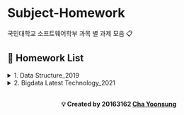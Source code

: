 # Subject-Homework

국민대학교 소프트웨어학부 과목 별 과제 모음 :clipboard:

## :scroll: Homework List

<details>
<summary>1. Data Structure_2019</summary>
<details>
<summary>&nbsp;&nbsp;1-1. Lab</summary>
<div markdown="1">

  - [Lab0 - Basic Exercise](https://github.com/firemancha/Subject-Homework/tree/Structure/%EC%9E%90%EB%A3%8C%EA%B5%AC%EC%A1%B0/Lab/Lab00)

  - [Lab1 - Recursion Test](https://github.com/firemancha/Subject-Homework/tree/Structure/%EC%9E%90%EB%A3%8C%EA%B5%AC%EC%A1%B0/Lab/Lab01)

  - [Lab2 - Magic Square](https://github.com/firemancha/Subject-Homework/tree/Structure/%EC%9E%90%EB%A3%8C%EA%B5%AC%EC%A1%B0/Lab/Lab02)

  - [Lab3 - Parentheses](https://github.com/firemancha/Subject-Homework/tree/Structure/%EC%9E%90%EB%A3%8C%EA%B5%AC%EC%A1%B0/Lab/Lab03)

  - [Lab4 - Stack and Queue Practice](https://github.com/firemancha/Subject-Homework/tree/Structure/%EC%9E%90%EB%A3%8C%EA%B5%AC%EC%A1%B0/Lab/Lab04)

  - [Lab5 - Linked List](https://github.com/firemancha/Subject-Homework/tree/Structure/%EC%9E%90%EB%A3%8C%EA%B5%AC%EC%A1%B0/Lab/Lab05)

  - [Lab6 - Double Linked List](https://github.com/firemancha/Subject-Homework/tree/Structure/%EC%9E%90%EB%A3%8C%EA%B5%AC%EC%A1%B0/Lab/Lab06)

  - [Lab7 - Tree Build, Traverse and Expression](https://github.com/firemancha/Subject-Homework/tree/Structure/%EC%9E%90%EB%A3%8C%EA%B5%AC%EC%A1%B0/Lab/Lab07)

  - [Lab8 - Binary Search Tree](https://github.com/firemancha/Subject-Homework/tree/Structure/%EC%9E%90%EB%A3%8C%EA%B5%AC%EC%A1%B0/Lab/Lab08)

  - [Lab9 - Graph operations](https://github.com/firemancha/Subject-Homework/tree/Structure/%EC%9E%90%EB%A3%8C%EA%B5%AC%EC%A1%B0/Lab/Lab09)

  - [Lab10 - Minimal Spanning Tree](https://github.com/firemancha/Subject-Homework/tree/Structure/%EC%9E%90%EB%A3%8C%EA%B5%AC%EC%A1%B0/Lab/Lab10)

  - [Lab11 - Hashing](https://github.com/firemancha/Subject-Homework/tree/Structure/%EC%9E%90%EB%A3%8C%EA%B5%AC%EC%A1%B0/Lab/Lab11)

</div>
</details>

<details>
<summary>&nbsp;&nbsp;1-2. Homework</summary>
<div markdown="1">

  - [HW1 - Array Exercise](https://github.com/firemancha/Subject-Homework/tree/Structure/%EC%9E%90%EB%A3%8C%EA%B5%AC%EC%A1%B0/HomeWork/HW1)

  - [HW2 - Infix-to-Postfix conversion & Evaluation](https://github.com/firemancha/Subject-Homework/tree/Structure/%EC%9E%90%EB%A3%8C%EA%B5%AC%EC%A1%B0/HomeWork/HW2)

  - [HW3 - Singly Linked List Exercise](https://github.com/firemancha/Subject-Homework/tree/Structure/%EC%9E%90%EB%A3%8C%EA%B5%AC%EC%A1%B0/HomeWork/HW3)

  - [HW4 - Tree Build, Traverse and Evaluation](https://github.com/firemancha/Subject-Homework/tree/Structure/%EC%9E%90%EB%A3%8C%EA%B5%AC%EC%A1%B0/HomeWork/HW4)

  - [HW5 - MIN HEAP implementation](https://github.com/firemancha/Subject-Homework/tree/Structure/%EC%9E%90%EB%A3%8C%EA%B5%AC%EC%A1%B0/HomeWork/HW5)

  - [HW6 - Shortest Path](https://github.com/firemancha/Subject-Homework/tree/Structure/%EC%9E%90%EB%A3%8C%EA%B5%AC%EC%A1%B0/HomeWork/HW6)

</div>
</details>
</details>

<details>
<summary>2. Bigdata Latest Technology_2021</summary>
<div markdown="1">

  1. [NLP - 음절 bigram 확률 계산을 이용한 문장 생성](https://github.com/firemancha/Subject-Homework/tree/Structure/%EB%B9%85%EB%8D%B0%EC%9D%B4%ED%84%B0%20%EC%B5%9C%EC%8B%A0%EA%B8%B0%EC%88%A0/%EA%B3%BC%EC%A0%9C%201)

  2. [NLP - 문장 생성 확률 계산](https://github.com/firemancha/Subject-Homework/tree/Structure/%EB%B9%85%EB%8D%B0%EC%9D%B4%ED%84%B0%20%EC%B5%9C%EC%8B%A0%EA%B8%B0%EC%88%A0/%EA%B3%BC%EC%A0%9C%202)

  3. [NLP - 코사인 유사도를 이용한 문장 유사도 검사](https://github.com/firemancha/Subject-Homework/tree/Structure/%EB%B9%85%EB%8D%B0%EC%9D%B4%ED%84%B0%20%EC%B5%9C%EC%8B%A0%EA%B8%B0%EC%88%A0/%EA%B3%BC%EC%A0%9C%203)

  4. [DPS - WordCount](https://github.com/firemancha/Subject-Homework/tree/Structure/%EB%B9%85%EB%8D%B0%EC%9D%B4%ED%84%B0%20%EC%B5%9C%EC%8B%A0%EA%B8%B0%EC%88%A0/%EA%B3%BC%EC%A0%9C%204)

  5. [DS - Wordcount with toymr](https://github.com/firemancha/Subject-Homework/tree/Structure/%EB%B9%85%EB%8D%B0%EC%9D%B4%ED%84%B0%20%EC%B5%9C%EC%8B%A0%EA%B8%B0%EC%88%A0/%EA%B3%BC%EC%A0%9C%205)

  6. [DPS - 서울 공기질 데이터 분석](https://github.com/firemancha/Subject-Homework/tree/Structure/%EB%B9%85%EB%8D%B0%EC%9D%B4%ED%84%B0%20%EC%B5%9C%EC%8B%A0%EA%B8%B0%EC%88%A0/%EA%B3%BC%EC%A0%9C%206)

  7. [DPS - Spark로 삼각형 구하기](https://github.com/firemancha/Subject-Homework/tree/Structure/%EB%B9%85%EB%8D%B0%EC%9D%B4%ED%84%B0%20%EC%B5%9C%EC%8B%A0%EA%B8%B0%EC%88%A0/%EA%B3%BC%EC%A0%9C%207)

  8. [실습(DPS) - MapReduce를 이용한 WordCount](https://github.com/firemancha/Subject-Homework/tree/Structure/%EB%B9%85%EB%8D%B0%EC%9D%B4%ED%84%B0%20%EC%B5%9C%EC%8B%A0%EA%B8%B0%EC%88%A0/%EC%8B%A4%EC%8A%B5%201)

  9. [실습(DPS) - DFS에서의 WordCount](https://github.com/firemancha/Subject-Homework/tree/Structure/%EB%B9%85%EB%8D%B0%EC%9D%B4%ED%84%B0%20%EC%B5%9C%EC%8B%A0%EA%B8%B0%EC%88%A0/%EC%8B%A4%EC%8A%B5%202)

  10. [실습(DPS) - Graph Mining On MapReduce](https://github.com/firemancha/Subject-Homework/tree/Structure/%EB%B9%85%EB%8D%B0%EC%9D%B4%ED%84%B0%20%EC%B5%9C%EC%8B%A0%EA%B8%B0%EC%88%A0/%EC%8B%A4%EC%8A%B5%203)

</div>
</details>

<br />

<div align = center>

**:bulb: Created by 20163162 [Cha Yoonsung](https://github.com/firemancha)**

</div>